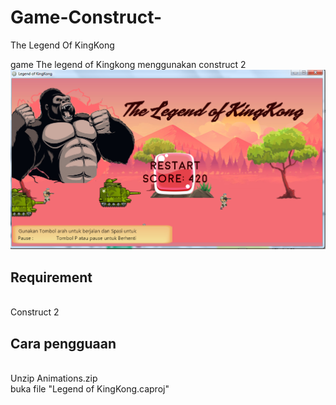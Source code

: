 # Game-Construct-
The Legend Of KingKong <br>

game The legend of Kingkong menggunakan construct 2 <br>
<img src="Screenshot_1.png"> <br>

<h2>Requirement</h2><br>
Construct 2 <br>
<h2>Cara pengguaan</h2><br>
Unzip Animations.zip <br>
buka file "Legend of KingKong.caproj" <br>

